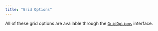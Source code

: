 ```yaml
---
title: "Grid Options"
---
```


All of these grid options are available through the [`GridOptions`](/grid-interface/#grid-options) interface.

<api-documentation source='properties.json' ></api-documentation>